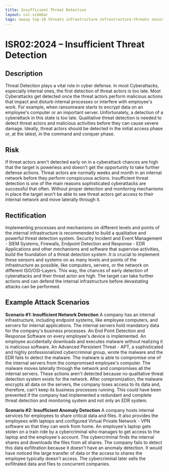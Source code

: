 ```yaml
---
title: Insufficient Threat Detection
layout: col-sidebar
tags: owasp top-10 threats infrastructure infrastructure-threats security risks infrastructure-security-risks insufficient threat detection isr02
---
```


# ISR02:2024 – Insufficient Threat Detection

## Description

Threat Detection plays a vital role in cyber defense.
In most Cyberattacks, especially internal ones, the first detection of threat actors is too late.
Most Cyberattacks get detected once the threat actors perform malicious actions that impact and disturb internal processes or interfere with employee's work.
For example, when ransomware starts to encrypt data on an employee's computer or an important server.
Unfortunately, a detection of a cyberattack in this state is too late.
Qualitative threat detection is needed to detect threat actors and malicious activities before they can cause severe damage.
Ideally, threat actors should be detected in the initial access phase or, at the latest, in the command and conquer phase.

## Risk

If threat actors aren't detected early on in a cyberattack chances are high that the target is powerless and doesn't get the opportunity to take further defense actions.
Threat actors are normally weeks and month in an internal network before they perform conspicuous actions.
Insufficient threat detection is one of the main reasons sophisticated cyberattacks are successful that often.
Without proper detection and monitoring mechanisms in place the target won't be able to see threat actors get access to their internal network and move laterally through it.

## Rectification

Implementing processes and mechanisms on different levels and points of the internal infrastructure is recommended to build a qualitative and powerful threat detection system.
Security Incident and Event Management - SIEM Systems, Firewalls, Endpoint Detection and Response - EDR Applications and other mechanisms and software that supervise activities, build
the foundation of a threat detection system.
It is crucial to implement these sensors and systems on as many levels and points of the infrastructure as possible, like computers, servers, or the network on
different ISO/OSI-Layers.
This way, the chances of early detection of cyberattacks and their threat actor are high. The target can take further actions and can defend the internal infrastructure before
devastating attacks can be performed.

## Example Attack Scenarios

**Scenario #1: Insufficient Network Detection**
A company has an internal infrastructure, including endpoint systems, like employee computers, and servers for internal applications.
The internal servers hold mandatory data for the company's business processes. An End Point Detection and Response Software on every employee's device is implemented.
An employee accidentally downloads and executes malware without realizing it is malicious software.
An Advanced Persistent Threat - APT, a sophisticated and highly professionalized cybercriminal group, wrote the malware and the EDR fails to detect the malware.
The malware is able to compromise one of the internal servers from the compromised employee's computer. The malware moves laterally through the network and compromises all the
internal servers. These actions aren't detected because no qualitative threat detection system exists for the network.
After compromization, the malware encrypts all data on the servers, the company loses access to its data and, therefore, can't keep its business processes running.
This could have been prevented if the company had implemented a redundant and complete threat detection and monitoring system and not only an EDR system.

**Scenario #2: Insufficient Anomaly Detection**
A company hosts internal services for employees to share critical data and files. It also provides the employees with laptops and configured Virtual Private Network - VPN software so that they
can work from home.
An employee's laptop gets stolen on a train ride by a cybercriminal who manages to get access to the laptop and the employee's account.
The cybercriminal finds the internal shares and downloads the files from all shares.
The company fails to detect this data exfiltration because it doesn't have an anomaly detection. It would have noticed the large transfer of data or the access to shares the employee
typically doesn't access.
The cybercriminal later sells the exfiltrated data and files to concurrent companies.

